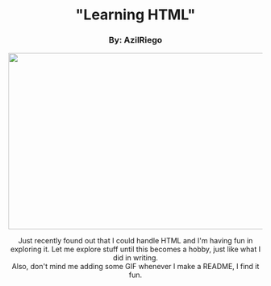 <html>
</head>
<body>
  <h1 align="center">"Learning HTML"</h1>
  <h3 align="center">By: AzilRiego</h3>
    <img align="center" width="1000" border_color=2c1971 width="130" height="350" src=https://media4.giphy.com/media/v1.Y2lkPTc5MGI3NjExb3RkYTR6aGF6NW9nbGQwdnUybTV0aTB6YXdjdGZxMXczem5wOWlseCZlcD12MV9pbnRlcm5hbF9naWZfYnlfaWQmY3Q9Zw/pVGsAWjzvXcZW4ZBTE/giphy.webp by: >
  <p align="center">
    Just recently found out that I could handle HTML and I'm having fun in exploring it. Let me explore stuff until this becomes a hobby, just like what I did in writing.
    <br>
    Also, don't mind me adding some GIF whenever I make a README, I find it fun.
  </p>
  
